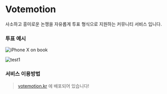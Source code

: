 # Votemotion
사소하고 흥미로운 논쟁을 자유롭게 투표 형식으로 지원하는 커뮤니티 서비스 입니다.

### 투표 예시
![iPhone X on book](https://user-images.githubusercontent.com/62737839/152302227-1ab6ff69-9895-4f2f-8c92-636d4e19ae1a.jpg)

![test1](https://user-images.githubusercontent.com/62737839/151751919-124a979c-158c-4499-8b00-a404b6d85532.PNG)

### 서비스 이용방법
> [votemotion.kr](https://votemotion.kr) 에 배포되어 있습니다!
